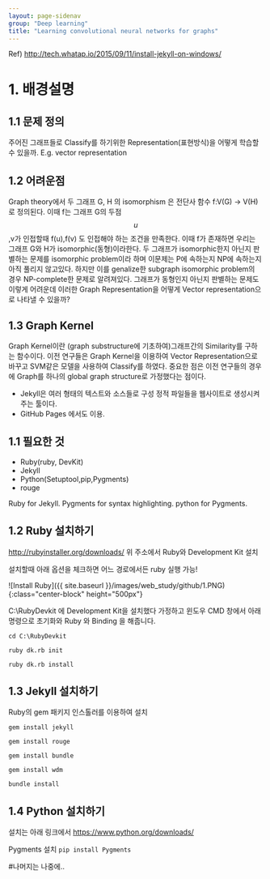 ```yaml
---
layout: page-sidenav
group: "Deep learning"
title: "Learning convolutional neural networks for graphs"
---
```

Ref)
<http://tech.whatap.io/2015/09/11/install-jekyll-on-windows/>
# 1. 배경설명
## 1.1 문제 정의 
<!-- 사진 -->
주어진 그래프들로 Classify를 하기위한 Representation(표현방식)을 어떻게 학습할 수 있을까. E.g. vector representation
## 1.2 어려운점
<!-- 사진 -->
Graph theory에서 두 그래프 G, H 의 isomorphism 은 전단사 함수 f:V(G) -> V(H)로 정의된다. 이때 f는 그래프 G의 두점 $$u$$,v가 인접할때 f(u),f(v) 도 인접해야 하는 조건을 만족한다. 이때 f가 존재하면 우리는 그래프 G와 H가 isomorphic(동형)이라한다. 두 그래프가 isomorphic한지 아닌지 판별하는 문제를 isomorphic problem이라 하며 이문제는 P에 속하는지 NP에 속하는지 아직 풀리지 않고있다. 하지만 이를 genalize한 subgraph isomorphic problem의 경우 NP-complete한 문제로 알려져있다. 그래프가 동형인지 아닌지 판별하는 문제도 이렇게 어려운데 이러한 Graph Representation을 어떻게 Vector representation으로 나타낼 수 있을까?
## 1.3 Graph Kernel
Graph Kernel이란 (graph substructure에 기초하여)그래프간의 Similarity를 구하는 함수이다. 이전 연구들은 Graph Kernel을 이용하여 Vector Representation으로 바꾸고 SVM같은 모델을 사용하여 Classify를 하였다. 중요한 점은 이전 연구들의 경우에 Graph를 하나의 global graph structure로 가정했다는 점이다.
- Jekyll은 여러 형태의 텍스트와 소스들로 구성 정적 파일들을 웹사이트로 생성시켜주는 툴이다.
- GitHub Pages 에서도 이용.

## 1.1 필요한 것
- Ruby(ruby, DevKit)
- Jekyll
- Python(Setuptool,pip,Pygments)
- rouge

Ruby for Jekyll. Pygments for syntax highlighting. python for Pygments.

## 1.2 Ruby 설치하기

<http://rubyinstaller.org/downloads/>
위 주소에서 Ruby와 Development Kit 설치

설치할때 아래 옵션을 체크하면 어느 경로에서든 ruby 실행 가능!

![Install Ruby]({{ site.baseurl }}/images/web_study/github/1.PNG){:class="center-block" height="500px"}

C:\RubyDevkit 에 Development Kit을 설치했다 가정하고
윈도우 CMD 창에서 아래 명령으로 초기화와 Ruby 와 Binding 을 해줍니다.

`cd C:\RubyDevkit`

`ruby dk.rb init`

`ruby dk.rb install`

## 1.3 Jekyll 설치하기
Ruby의 gem 패키지 인스톨러를 이용하여 설치

`gem install jekyll`

`gem install rouge`

`gem install bundle`

`gem install wdm`

`bundle install`

## 1.4 Python 설치하기
설치는 아래 링크에서
<https://www.python.org/downloads/>

Pygments 설치
`pip install Pygments`

#나머지는 나중에..
